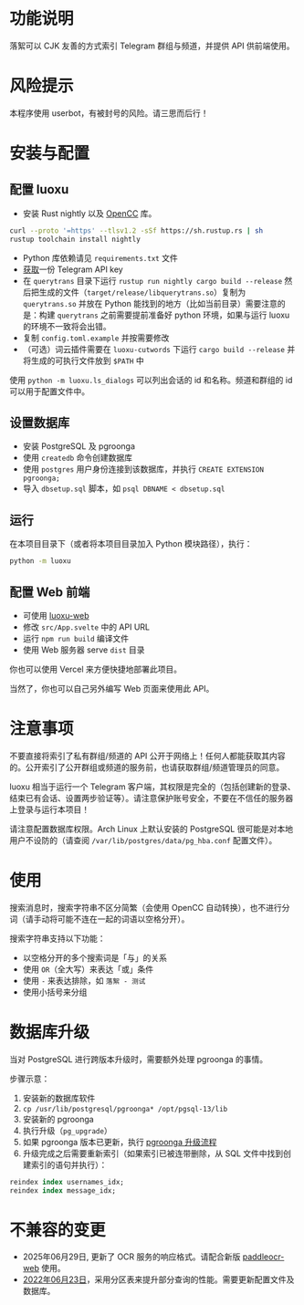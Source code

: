 功能说明
====

落絮可以 CJK 友善的方式索引 Telegram 群组与频道，并提供 API 供前端使用。

风险提示
====

本程序使用 userbot，有被封号的风险。请三思而后行！

安装与配置
====

配置 luoxu
----

* 安装 Rust nightly 以及 [OpenCC](https://github.com/BYVoid/OpenCC) 库。

```bash
curl --proto '=https' --tlsv1.2 -sSf https://sh.rustup.rs | sh
rustup toolchain install nightly
```

* Python 库依赖请见 `requirements.txt` 文件
* [获取](https://core.telegram.org/api/obtaining_api_id)一份 Telegram API key
* 在 `querytrans` 目录下运行 `rustup run nightly cargo build --release` 然后把生成的文件（`target/release/libquerytrans.so`）复制为 `querytrans.so` 并放在 Python 能找到的地方（比如当前目录）需要注意的是：构建 `querytrans` 之前需要提前准备好 python 环境，如果与运行 luoxu 的环境不一致将会出错。
* 复制 `config.toml.example` 并按需要修改
* （可选）词云插件需要在 `luoxu-cutwords` 下运行 `cargo build --release` 并将生成的可执行文件放到 `$PATH` 中

使用 `python -m luoxu.ls_dialogs` 可以列出会话的 id 和名称。频道和群组的 id 可以用于配置文件中。

设置数据库
----

* 安装 PostgreSQL 及 pgroonga
* 使用 `createdb` 命令创建数据库
* 使用 `postgres` 用户身份连接到该数据库，并执行 `CREATE EXTENSION pgroonga;`
* 导入 `dbsetup.sql` 脚本，如 `psql DBNAME < dbsetup.sql`

运行
----

在本项目目录下（或者将本项目目录加入 Python 模块路径），执行：

```sh
python -m luoxu
```

配置 Web 前端
----

* 可使用 [luoxu-web](https://github.com/lilydjwg/luoxu-web)
* 修改 `src/App.svelte` 中的 API URL
* 运行 `npm run build` 编译文件
* 使用 Web 服务器 serve `dist` 目录

你也可以使用 Vercel 来方便快捷地部署此项目。

当然了，你也可以自己另外编写 Web 页面来使用此 API。

注意事项
====

不要直接将索引了私有群组/频道的 API 公开于网络上！任何人都能获取其内容的。公开索引了公开群组或频道的服务前，也请获取群组/频道管理员的同意。

luoxu 相当于运行一个 Telegram 客户端，其权限是完全的（包括创建新的登录、结束已有会话、设置两步验证等）。请注意保护账号安全，不要在不信任的服务器上登录与运行本项目！

请注意配置数据库权限。Arch Linux 上默认安装的 PostgreSQL 很可能是对本地用户不设防的（请查阅 `/var/lib/postgres/data/pg_hba.conf` 配置文件）。

使用
====

搜索消息时，搜索字符串不区分简繁（会使用 OpenCC 自动转换），也不进行分词（请手动将可能不连在一起的词语以空格分开）。

搜索字符串支持以下功能：

* 以空格分开的多个搜索词是「与」的关系
* 使用 `OR`（全大写）来表达「或」条件
* 使用 `-` 来表达排除，如 `落絮 - 测试`
* 使用小括号来分组

数据库升级
====

当对 PostgreSQL 进行跨版本升级时，需要额外处理 pgroonga 的事情。

步骤示意：

1. 安装新的数据库软件
2. `cp /usr/lib/postgresql/pgroonga* /opt/pgsql-13/lib`
3. 安装新的 pgroonga
4. 执行升级（`pg_upgrade`）
5. 如果 pgroonga 版本已更新，执行 [pgroonga 升级流程](https://pgroonga.github.io/upgrade/)
5. 升级完成之后需要重新索引（如果索引已被连带删除，从 SQL 文件中找到创建索引的语句并执行）：

```sql
reindex index usernames_idx;
reindex index message_idx;
```

不兼容的变更
====

* 2025年06月29日, 更新了 OCR 服务的响应格式。请配合新版 [paddleocr-web](https://github.com/lilydjwg/paddleocr-web/commit/8d08d1332ef8df9aa25a256456a5986445005c75) 使用。
* [2022年06月23日](update-2022-06-23.md)，采用分区表来提升部分查询的性能。需要更新配置文件及数据库。
